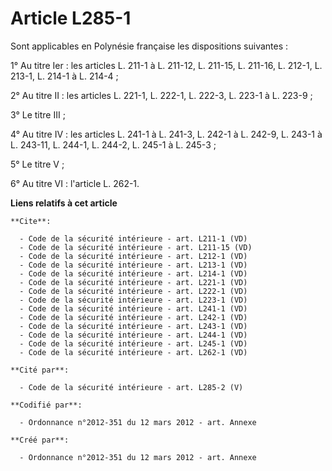 # Article L285-1

Sont applicables en Polynésie française les dispositions suivantes : 

1° Au titre Ier : les articles L. 211-1 à L. 211-12, L. 211-15, L. 211-16, L. 212-1, L. 213-1, L. 214-1 à L. 214-4 ; 

2° Au titre II : les articles L. 221-1, L. 222-1, L. 222-3, L. 223-1 à L. 223-9 ; 

3° Le titre III ; 

4° Au titre IV : les articles L. 241-1 à L. 241-3, L. 242-1 à L. 242-9, L. 243-1 à L. 243-11, L. 244-1, L. 244-2, L. 245-1 à
L. 245-3 ; 

5° Le titre V ; 

6° Au titre VI : l'article L. 262-1.

**Liens relatifs à cet article**

	**Cite**:

	  - Code de la sécurité intérieure - art. L211-1 (VD)
	  - Code de la sécurité intérieure - art. L211-15 (VD)
	  - Code de la sécurité intérieure - art. L212-1 (VD)
	  - Code de la sécurité intérieure - art. L213-1 (VD)
	  - Code de la sécurité intérieure - art. L214-1 (VD)
	  - Code de la sécurité intérieure - art. L221-1 (VD)
	  - Code de la sécurité intérieure - art. L222-1 (VD)
	  - Code de la sécurité intérieure - art. L223-1 (VD)
	  - Code de la sécurité intérieure - art. L241-1 (VD)
	  - Code de la sécurité intérieure - art. L242-1 (VD)
	  - Code de la sécurité intérieure - art. L243-1 (VD)
	  - Code de la sécurité intérieure - art. L244-1 (VD)
	  - Code de la sécurité intérieure - art. L245-1 (VD)
	  - Code de la sécurité intérieure - art. L262-1 (VD)

	**Cité par**:

	  - Code de la sécurité intérieure - art. L285-2 (V)

	**Codifié par**:

	  - Ordonnance n°2012-351 du 12 mars 2012 - art. Annexe

	**Créé par**:

	  - Ordonnance n°2012-351 du 12 mars 2012 - art. Annexe
